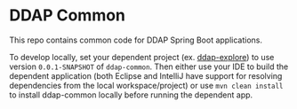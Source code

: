 # DDAP Common

This repo contains common code for DDAP Spring Boot applications.

To develop locally, set your dependent project (ex. [ddap-explore](https://github.com/dnastack/ddap-explore)) to use version
`0.0.1-SNAPSHOT` of `ddap-common`. Then either use your IDE to build the dependent application (both Eclipse and IntelliJ have support for resolving dependencies from the local workspace/project) or use `mvn clean install`
to install ddap-common locally before running the dependent app.

